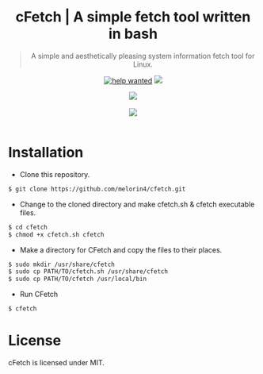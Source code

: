 <div align="center">
	<h1> cFetch | A simple fetch tool written in bash</h1>
	<blockquote>
	A simple and aesthetically pleasing system information fetch tool for Linux. 
	</blockquote><p align="center">
		<a href="https://github.com/melorin4/cfetch/issues?q=is%3Aissue+is%3Aopen"><img src="https://img.shields.io/github/issues/melorin4/cfetch?color=pink" alt="help wanted"></a>
		<a href="LICENSE"><img src="https://img.shields.io/badge/license-MIT-blue.svg"></a>
	</p>
</div>


<div align="center">
<img src="https://media.discordapp.net/attachments/831117302678159360/831133903623815178/unknown.png"><br><br>
<img src="https://cdn.discordapp.com/attachments/831117302678159360/831124169604464650/Webp.net-gifmaker.gif"><br><br>
</div>

# Installation
- Clone this repository.
```sh
$ git clone https://github.com/melorin4/cfetch.git
```
- Change to the cloned directory and make cfetch.sh & cfetch executable files.
```sh
$ cd cfetch
$ chmod +x cfetch.sh cfetch
```
- Make a directory for CFetch and copy the files to their places.
```sh
$ sudo mkdir /usr/share/cfetch
$ sudo cp PATH/TO/cfetch.sh /usr/share/cfetch
$ sudo cp PATH/TO/cfetch /usr/local/bin
```
- Run CFetch
```sh
$ cfetch
```
# License
cFetch is licensed under MIT. 
